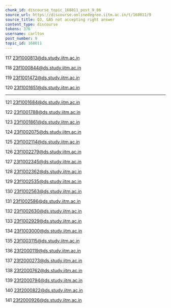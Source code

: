 ```yaml
---
chunk_id: discourse_topic_168011_post_9_06
source_url: https://discourse.onlinedegree.iitm.ac.in/t/168011/9
source_title: Q3, GA5 not accepting right answer
content_type: discourse
tokens: 376
username: carlton
post_number: 9
topic_id: 168011
---
```




117
23f1000813@ds.study.iitm.ac.in

118
23f1000844@ds.study.iitm.ac.in

119
23f1001472@ds.study.iitm.ac.in

120
23f1001651@ds.study.iitm.ac.in

---

121
23f1001684@ds.study.iitm.ac.in

122
23f1001788@ds.study.iitm.ac.in

123
23f1001861@ds.study.iitm.ac.in

124
23f1002075@ds.study.iitm.ac.in

125
23f1002114@ds.study.iitm.ac.in

126
23f1002279@ds.study.iitm.ac.in

127
23f1002345@ds.study.iitm.ac.in

128
23f1002362@ds.study.iitm.ac.in

129
23f1002535@ds.study.iitm.ac.in

130
23f1002563@ds.study.iitm.ac.in

131
23f1002586@ds.study.iitm.ac.in

132
23f1002630@ds.study.iitm.ac.in

133
23f1002929@ds.study.iitm.ac.in

134
23f1003000@ds.study.iitm.ac.in

135
23f1003115@ds.study.iitm.ac.in

136
23f2000119@ds.study.iitm.ac.in

137
23f2000273@ds.study.iitm.ac.in

138
23f2000762@ds.study.iitm.ac.in

139
23f2000794@ds.study.iitm.ac.in

140
23f2000822@ds.study.iitm.ac.in

141
23f2000926@ds.study.iitm.ac.in
